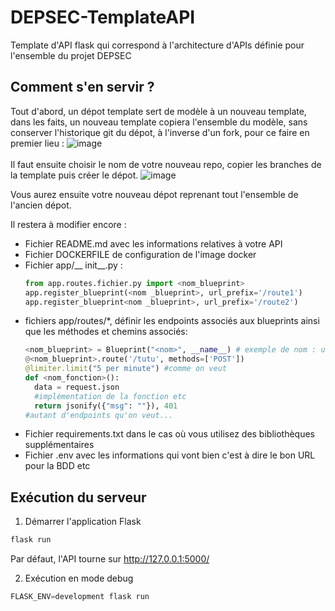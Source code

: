 # DEPSEC-TemplateAPI

Template d'API flask qui correspond à l'architecture d'APIs définie pour l'ensemble du projet DEPSEC

## Comment s'en servir ? 
Tout d'abord, un dépot template sert de modèle à un nouveau template, dans les faits, un nouveau template copiera l'ensemble du modèle, sans conserver l'historique git du dépot, à l'inverse d'un fork, pour ce faire en premier lieu :
![image](https://github.com/user-attachments/assets/ba4ed3c8-360a-4582-8e36-26ebc39f6748)
<br></br>
Il faut ensuite choisir le nom de votre nouveau repo,  copier les branches de la template puis créer le dépot.
![image](https://github.com/user-attachments/assets/f8d44895-9f8a-40ce-b4fa-72e30ad0b8bf)

Vous aurez ensuite votre nouveau dépot reprenant tout l'ensemble de l'ancien dépot. 

Il restera à modifier encore : 
- Fichier README.md avec les informations relatives à votre API
- Fichier DOCKERFILE de configuration de l'image docker
- Fichier app/__ init__.py :
  ```python
  from app.routes.fichier.py import <nom_blueprint>
  app.register_blueprint(<nom _blueprint>, url_prefix='/route1')
  app.register_blueprint<nom _blueprint>, url_prefix='/route2')
  ```
- fichiers app/routes/*, définir les endpoints associés aux blueprints ainsi que les méthodes et chemins associés:
  ```python
  <nom_blueprint> = Blueprint("<nom>", __name__) # exemple de nom : users / auth
  @<nom_blueprint>.route('/tutu', methods=['POST'])
  @limiter.limit("5 per minute") #comme on veut
  def <nom_fonction>():
    data = request.json
    #implémentation de la fonction etc
    return jsonify({"msg": ""}), 401
  #autant d'endpoints qu'on veut...
  ```
- Fichier requirements.txt dans le cas où vous utilisez des bibliothèques supplémentaires
- Fichier .env avec les informations qui vont bien c'est à dire le bon URL pour la BDD etc

## Exécution du serveur

1. Démarrer l'application Flask
```python
flask run
```
Par défaut, l'API tourne sur http://127.0.0.1:5000/

2. Exécution en mode debug
```python
FLASK_ENV=development flask run
```
